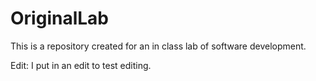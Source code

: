 # OriginalLab
This is a repository created for an in class lab of software development.

Edit: I put in an edit to test editing.